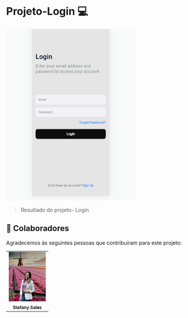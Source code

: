 # Projeto-Login 💻

<img src="./login.png" width = 350 alt="exemplo imagem">

> Resultado do projeto- Login


## 🤝 Colaboradores

Agradecemos às seguintes pessoas que contribuíram para este projeto:

<table>
  <tr>
    <td align="center">
      <a href="https://www.linkedin.com/in/stefany-sales-38358b1b8/">
        <img src="./StefanyS.jpg" width="100px;" alt="FotoStefany"/><br>
        <sub>
          <b>Stefany Sales</b>
        </sub>
      </a>
    </td>
  </tr>
</table>

